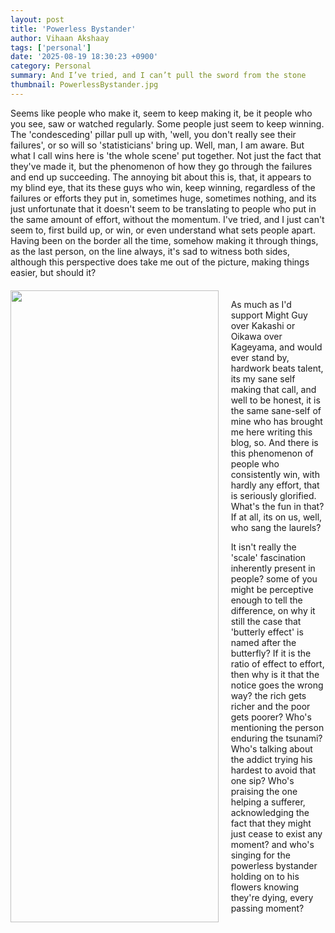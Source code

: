```yaml
---
layout: post
title: 'Powerless Bystander'
author: Vihaan Akshaay
tags: ['personal']
date: '2025-08-19 18:30:23 +0900'
category: Personal
summary: And I’ve tried, and I can’t pull the sword from the stone
thumbnail: PowerlessBystander.jpg
---
```



Seems like people who make it, seem to keep making it, be it people who you see, saw or watched regularly. Some people just seem to keep winning. The 'condesceding' pillar pull up with, 'well, you don't really see their failures', or so will so 'statisticians' bring up. Well, man, I am aware. But what I call wins here is 'the whole scene' put together. Not just the fact that they've made it, but the phenomenon of how they go through the failures and end up succeeding. The annoying bit about this is, that, it appears to my blind eye, that its these guys who win, keep winning, regardless of the failures or efforts they put in, sometimes huge, sometimes nothing, and its just unfortunate that it doesn't seem to be translating to people who put in the same amount of effort, without the momentum. I've tried, and I just can't seem to, first build up, or win, or even understand what sets people apart. Having been on the border all the time, somehow making it through things, as the last person, on the line always, it's sad to witness both sides, although this perspective does take me out of the picture, making things easier, but should it?


<div style="display: flex; gap: 20px; margin: 20px 0;">
  <div style="flex: 0 0 66%;">
    <img src="/assets/img/posts/PowerlessBystander.png" class="img-fluid" style="width: 100%; height: auto;">
  </div>
  <div style="flex: 1;">
    <p>As much as I'd support Might Guy over Kakashi or Oikawa over Kageyama, and would ever stand by, hardwork beats talent, its my sane self making that call, and well to be honest, it is the same sane-self of mine who has brought me here writing this blog, so. And there is this phenomenon of people who consistently win, with hardly any effort, that is seriously glorified. What's the fun in that? If at all, its on us, well, who sang the laurels?   </p>
    <p>It isn't really the 'scale' fascination inherently present in people? some of you might be perceptive enough to tell the difference, on why it still the case that 'butterly effect' is named after the butterfly? If it is the ratio of effect to effort, then why is it that the notice goes the wrong way? the rich gets richer and the poor gets poorer? Who's mentioning the person enduring the tsunami? Who's talking about the addict trying his hardest to avoid that one sip? Who's praising the one helping a sufferer, acknowledging the fact that they might just cease to exist any moment? and who's singing for the powerless bystander holding on to his flowers knowing they're dying, every passing moment?</p>
  </div>
</div>